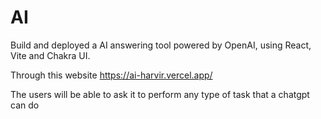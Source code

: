 # AI
Build and deployed a AI answering tool powered by OpenAI, using React, Vite and Chakra UI.


Through this website 
https://ai-harvir.vercel.app/


The users will be able to ask it to perform any type of task that a chatgpt can do
